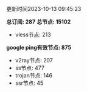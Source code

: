 更新时间2023-10-13 09:45:23

**总订阅: 287**
**总节点: 15102**
- vless节点: 213

**google ping有效节点: 875**
- v2ray节点: 207
- ss节点: 477
- trojan节点: 146
- ssr节点: 45
